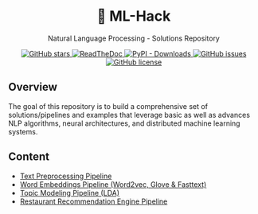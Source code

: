 <h1 align="center">🚀 ML-Hack</h1>

<p align="center">Natural Language Processing - Solutions Repository</p>
<p align="center">
  <a href="https://github.com/Overfitter/NLP-Hack/stargazers">
    <img src="https://img.shields.io/github/stars/Overfitter/NLP-Hack.svg?colorA=orange&colorB=orange&logo=github"
         alt="GitHub stars">
  </a>
  <a href="https://Know-Corona.readthedocs.io/">
      <img src="https://readthedocs.org/projects/NLP-Hack/badge/?version=latest"
           alt="ReadTheDoc">
    </a>
  <a href="https://pypi.org/search/?q=Know-Corona">
      <img alt="PyPI - Downloads" src="https://img.shields.io/pypi/dm/NLP-Hack">
  </a>
  <a href="https://github.com/Overfitter/Know-Corona/issues">
        <img src="https://img.shields.io/github/issues/Overfitter/NLP-Hack.svg"
             alt="GitHub issues">
  </a>
  <a href="https://github.com/Overfitter/Know-Corona/blob/master/LICENSE">
        <img src="https://img.shields.io/github/license/Overfitter/NLP-Hack.svg"
             alt="GitHub license">
  </a>  
</p>

## Overview

The goal of this repository is to build a comprehensive set of solutions/pipelines and examples that leverage basic as well as advances NLP algorithms, neural architectures, and distributed machine learning systems.

## Content
* [Text Preprocessing Pipeline](https://github.com/Overfitter/NLP-Hack/blob/master/1.%20Text-Preprocessing/Text-Preprocessing-Pipeline.ipynb)
* [Word Embeddings Pipeline (Word2vec, Glove & Fasttext)](https://github.com/Overfitter/NLP-Hack/blob/master/2.%20Embeddings/Word-Embedding-Pipeline.ipynb)
* [Topic Modeling Pipeline (LDA)](https://github.com/Overfitter/NLP-Hack/blob/master/3.%20Topic%20Modeling/Topic-Modelling-Pipeline.ipynb)
* [Restaurant Recommendation Engine Pipeline](https://github.com/Overfitter/NLP-Hack/blob/master/4.%20Recommendation%20Engine/Restaurant-Recommendation-Engine-Pipeline.ipynb)
